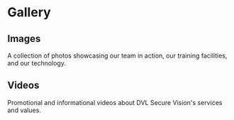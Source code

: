 # Gallery

## Images
A collection of photos showcasing our team in action, our training facilities, and our technology.

## Videos
Promotional and informational videos about DVL Secure Vision's services and values.
